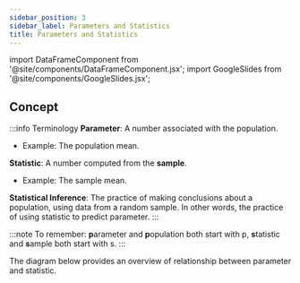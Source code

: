 ```yaml
---
sidebar_position: 3
sidebar_label: Parameters and Statistics
title: Parameters and Statistics
---
```


import DataFrameComponent from '@site/components/DataFrameComponent.jsx';
import GoogleSlides from '@site/components/GoogleSlides.jsx';

## Concept

:::info Terminology
**Parameter**: A number associated with the population.
- Example: The population mean.

**Statistic**: A number computed from the **sample**. 
- Example: The sample mean.

**Statistical Inference**: The practice of making conclusions about a population, using data from a random sample. In other words, the practice of using statistic to predict parameter.
:::

:::note 
To remember: **p**arameter and **p**opulation both start with p, **s**tatistic and **s**ample both start with s.
:::

The diagram below provides an overview of relationship between parameter and statistic. 

